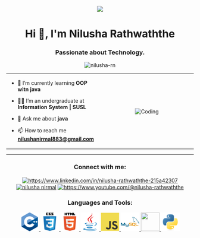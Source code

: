 <p align="center" ><img  src = "https://github.com/7oSkaaa/7oSkaaa/blob/main/Images/about_me.gif?raw=true" width = 100px></p>
<h1 align="center">Hi 👋, I'm Nilusha Rathwaththe</h1>
<h3 align="center"> Passionate about Technology.</h3>
<p align="center"> <img src="https://komarev.com/ghpvc/?username=nilusha-rn&label=Profile%20views&color=0e75b6&style=flat" alt="nilusha-rn" /> </p>

<table align="center">
<tr border="none">
<td width="50%" align="left">


- 🌱 I’m currently learning **OOP witn java**

- 🧑‍🎓 I’m an undergraduate at **Information System | SUSL**

- 💬 Ask me about **java**

- 📫 How to reach me **nilushanirmal883@gmail.com**

</td>
<td width="50%" align="center">

  <img align="center" alt="Coding" width="450" src="https://repository-images.githubusercontent.com/588181932/e36ec678-7984-4cdd-8e4c-a3932772ff8e">

  
  </td>
</tr>
</table>

---

<h3 align="center">Connect with me:</h3>
<p align="center">
<a href="https://linkedin.com/in/https://www.linkedin.com/in/nilusha-rathwaththe-215a42307" target="blank"><img align="center" src="https://github.com/Scar1109/skill-icons/blob/main/icons/LinkedIn.svg" alt="https://www.linkedin.com/in/nilusha-rathwaththe-215a42307" height="30" width="40" /></a>
<a href="https://fb.com/nilusha nirmal" target="blank"><img align="center" src="https://raw.githubusercontent.com/rahuldkjain/github-profile-readme-generator/master/src/images/icons/Social/facebook.svg" alt="nilusha nirmal" height="30" width="40" /></a>
<a href="https://www.youtube.com/c/https://www.youtube.com/@nilusha-rathwaththe" target="blank"><img align="center" src="https://static-00.iconduck.com/assets.00/youtube-icon-2048x2048-gedp2icy.png" alt="https://www.youtube.com/@nilusha-rathwaththe" height="30" width="40" /></a>
</p>

<h3 align="center">Languages and Tools:</h3>
<p align="center"> <a href="https://www.w3schools.com/cpp/" target="_blank" rel="noreferrer"> <img src="https://raw.githubusercontent.com/devicons/devicon/master/icons/cplusplus/cplusplus-original.svg" alt="cplusplus" width="50" height="50"/> </a> <a href="https://www.w3schools.com/css/" target="_blank" rel="noreferrer"> <img src="https://raw.githubusercontent.com/devicons/devicon/master/icons/css3/css3-original-wordmark.svg" alt="css3" width="50" height="50"/> </a> <a href="https://www.w3.org/html/" target="_blank" rel="noreferrer"> <img src="https://raw.githubusercontent.com/devicons/devicon/master/icons/html5/html5-original-wordmark.svg" alt="html5" width="50" height="50"/> </a> <a href="https://www.java.com" target="_blank" rel="noreferrer"> <img src="https://raw.githubusercontent.com/devicons/devicon/master/icons/java/java-original.svg" alt="java" width="50" height="50"/> </a> <a href="https://developer.mozilla.org/en-US/docs/Web/JavaScript" target="_blank" rel="noreferrer"> <img src="https://raw.githubusercontent.com/devicons/devicon/master/icons/javascript/javascript-original.svg" alt="javascript" width="50" height="50"/> </a> <a href="https://www.mysql.com/" target="_blank" rel="noreferrer"> <img src="https://raw.githubusercontent.com/devicons/devicon/master/icons/mysql/mysql-original-wordmark.svg" alt="mysql" width="50" height="50"/> </a> <a href="https://www.photoshop.com/en" target="_blank" rel="noreferrer"> <img src="https://github.com/Scar1109/skill-icons/blob/main/icons/Photoshop.svg" width="50" height="50"/> </a> <a href="https://www.python.org" target="_blank" rel="noreferrer"> <img src="https://raw.githubusercontent.com/devicons/devicon/master/icons/python/python-original.svg" alt="python" width="50" height="50"/> </a> </p>
